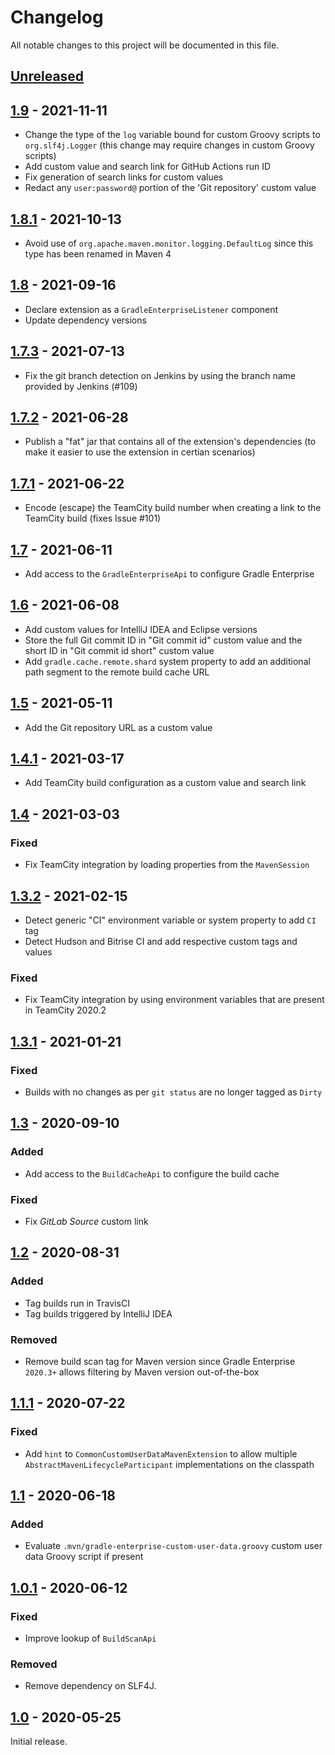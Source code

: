 # Changelog
All notable changes to this project will be documented in this file.

## [Unreleased]

## [1.9] - 2021-11-11
- Change the type of the `log` variable bound for custom Groovy scripts to `org.slf4j.Logger` (this change may require changes in custom Groovy scripts)
- Add custom value and search link for GitHub Actions run ID
- Fix generation of search links for custom values
- Redact any `user:password@` portion of the 'Git repository' custom value

## [1.8.1] - 2021-10-13
- Avoid use of `org.apache.maven.monitor.logging.DefaultLog` since this type has been renamed in Maven 4

## [1.8] - 2021-09-16
- Declare extension as a `GradleEnterpriseListener` component
- Update dependency versions

## [1.7.3] - 2021-07-13
- Fix the git branch detection on Jenkins by using the branch name provided by Jenkins (#109)

## [1.7.2] - 2021-06-28
- Publish a "fat" jar that contains all of the extension's dependencies (to make it easier to use the extension in certian scenarios)

## [1.7.1] - 2021-06-22
- Encode (escape) the TeamCity build number when creating a link to the TeamCity build (fixes Issue #101)

## [1.7] - 2021-06-11
- Add access to the `GradleEnterpriseApi` to configure Gradle Enterprise

## [1.6] - 2021-06-08
- Add custom values for IntelliJ IDEA and Eclipse versions
- Store the full Git commit ID in "Git commit id" custom value and the short ID in "Git commit id short" custom value
- Add `gradle.cache.remote.shard` system property to add an additional path segment to the remote build cache URL

## [1.5] - 2021-05-11
- Add the Git repository URL as a custom value

## [1.4.1] - 2021-03-17
- Add TeamCity build configuration as a custom value and search link

## [1.4] - 2021-03-03

### Fixed
- Fix TeamCity integration by loading properties from the `MavenSession`

## [1.3.2] - 2021-02-15
- Detect generic "CI" environment variable or system property to add `CI` tag
- Detect Hudson and Bitrise CI and add respective custom tags and values

### Fixed
- Fix TeamCity integration by using environment variables that are present in TeamCity 2020.2

## [1.3.1] - 2021-01-21
### Fixed
- Builds with no changes as per `git status` are no longer tagged as `Dirty`

## [1.3] - 2020-09-10
### Added
- Add access to the `BuildCacheApi` to configure the build cache

### Fixed
- Fix _GitLab Source_ custom link

## [1.2] - 2020-08-31
### Added
- Tag builds run in TravisCI
- Tag builds triggered by IntelliJ IDEA

### Removed
- Remove build scan tag for Maven version since Gradle Enterprise `2020.3+` allows filtering by Maven version out-of-the-box

## [1.1.1] - 2020-07-22
### Fixed
- Add `hint` to `CommonCustomUserDataMavenExtension` to allow multiple `AbstractMavenLifecycleParticipant` implementations on the classpath

## [1.1] - 2020-06-18
### Added
- Evaluate `.mvn/gradle-enterprise-custom-user-data.groovy` custom user data Groovy script if present

## [1.0.1] - 2020-06-12
### Fixed
- Improve lookup of `BuildScanApi`

### Removed
- Remove dependency on SLF4J.

## [1.0] - 2020-05-25
Initial release.

[Unreleased]: https://github.com/gradle/gradle-enterprise-build-config-samples/compare/common-custom-user-data-maven-extension-1.9...HEAD
[1.9]: https://github.com/gradle/gradle-enterprise-build-config-samples/compare/common-custom-user-data-maven-extension-1.8.1...common-custom-user-data-maven-extension-1.9
[1.8.1]: https://github.com/gradle/gradle-enterprise-build-config-samples/compare/common-custom-user-data-maven-extension-1.8...common-custom-user-data-maven-extension-1.8.1
[1.8]: https://github.com/gradle/gradle-enterprise-build-config-samples/compare/common-custom-user-data-maven-extension-1.7.3...common-custom-user-data-maven-extension-1.8
[1.7.3]: https://github.com/gradle/gradle-enterprise-build-config-samples/compare/common-custom-user-data-maven-extension-1.7.2...common-custom-user-data-maven-extension-1.7.3
[1.7.2]: https://github.com/gradle/gradle-enterprise-build-config-samples/compare/common-custom-user-data-maven-extension-1.7.1...common-custom-user-data-maven-extension-1.7.2
[1.7.1]: https://github.com/gradle/gradle-enterprise-build-config-samples/compare/common-custom-user-data-maven-extension-1.7...common-custom-user-data-maven-extension-1.7.1
[1.7]: https://github.com/gradle/gradle-enterprise-build-config-samples/compare/common-custom-user-data-maven-extension-1.6...common-custom-user-data-maven-extension-1.7
[1.6]: https://github.com/gradle/gradle-enterprise-build-config-samples/compare/common-custom-user-data-maven-extension-1.5...common-custom-user-data-maven-extension-1.6
[1.5]: https://github.com/gradle/gradle-enterprise-build-config-samples/compare/common-custom-user-data-maven-extension-1.4.1...common-custom-user-data-maven-extension-1.5
[1.4.1]: https://github.com/gradle/gradle-enterprise-build-config-samples/compare/common-custom-user-data-maven-extension-1.4...common-custom-user-data-maven-extension-1.4.1
[1.4]: https://github.com/gradle/gradle-enterprise-build-config-samples/compare/common-custom-user-data-maven-extension-1.3.2...common-custom-user-data-maven-extension-1.4
[1.3.2]: https://github.com/gradle/gradle-enterprise-build-config-samples/compare/common-custom-user-data-maven-extension-1.3.1...common-custom-user-data-maven-extension-1.3.2
[1.3.1]: https://github.com/gradle/gradle-enterprise-build-config-samples/compare/common-custom-user-data-maven-extension-1.3...common-custom-user-data-maven-extension-1.3.1
[1.3]: https://github.com/gradle/gradle-enterprise-build-config-samples/compare/common-custom-user-data-maven-extension-1.2...common-custom-user-data-maven-extension-1.3
[1.2]: https://github.com/gradle/gradle-enterprise-build-config-samples/compare/common-custom-user-data-maven-extension-1.1.1...common-custom-user-data-maven-extension-1.2
[1.1.1]: https://github.com/gradle/gradle-enterprise-build-config-samples/compare/common-custom-user-data-maven-extension-1.1...common-custom-user-data-maven-extension-1.1.1
[1.1]: https://github.com/gradle/gradle-enterprise-build-config-samples/compare/common-custom-user-data-maven-extension-1.0.1...common-custom-user-data-maven-extension-1.1
[1.0.1]: https://github.com/gradle/gradle-enterprise-build-config-samples/compare/common-custom-user-data-maven-extension-1.0...common-custom-user-data-maven-extension-1.0.1
[1.0]: https://github.com/gradle/gradle-enterprise-build-config-samples/releases/tag/common-custom-user-data-maven-extension-1.0
